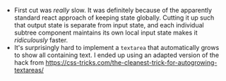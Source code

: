 - First cut was _really_ slow. It was definitely because of the apparently standard react approach of keeping state globally. Cutting it up such that output state is separate from input state, and each individual subtree component maintains its own local input state makes it _ridiculously_ faster.
- It's surprisingly hard to implement a `textarea` that automatically grows to show all containing text. I ended up using an adapted version of the hack from https://css-tricks.com/the-cleanest-trick-for-autogrowing-textareas/
